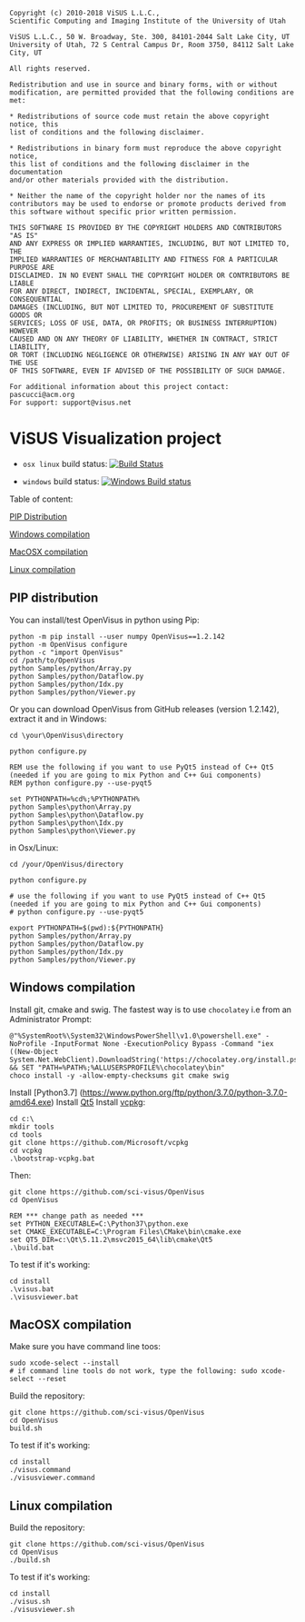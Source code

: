 ```
Copyright (c) 2010-2018 ViSUS L.L.C., 
Scientific Computing and Imaging Institute of the University of Utah
 
ViSUS L.L.C., 50 W. Broadway, Ste. 300, 84101-2044 Salt Lake City, UT
University of Utah, 72 S Central Campus Dr, Room 3750, 84112 Salt Lake City, UT
 
All rights reserved.

Redistribution and use in source and binary forms, with or without
modification, are permitted provided that the following conditions are met:

* Redistributions of source code must retain the above copyright notice, this
list of conditions and the following disclaimer.

* Redistributions in binary form must reproduce the above copyright notice,
this list of conditions and the following disclaimer in the documentation
and/or other materials provided with the distribution.

* Neither the name of the copyright holder nor the names of its
contributors may be used to endorse or promote products derived from
this software without specific prior written permission.

THIS SOFTWARE IS PROVIDED BY THE COPYRIGHT HOLDERS AND CONTRIBUTORS "AS IS"
AND ANY EXPRESS OR IMPLIED WARRANTIES, INCLUDING, BUT NOT LIMITED TO, THE
IMPLIED WARRANTIES OF MERCHANTABILITY AND FITNESS FOR A PARTICULAR PURPOSE ARE
DISCLAIMED. IN NO EVENT SHALL THE COPYRIGHT HOLDER OR CONTRIBUTORS BE LIABLE
FOR ANY DIRECT, INDIRECT, INCIDENTAL, SPECIAL, EXEMPLARY, OR CONSEQUENTIAL
DAMAGES (INCLUDING, BUT NOT LIMITED TO, PROCUREMENT OF SUBSTITUTE GOODS OR
SERVICES; LOSS OF USE, DATA, OR PROFITS; OR BUSINESS INTERRUPTION) HOWEVER
CAUSED AND ON ANY THEORY OF LIABILITY, WHETHER IN CONTRACT, STRICT LIABILITY,
OR TORT (INCLUDING NEGLIGENCE OR OTHERWISE) ARISING IN ANY WAY OUT OF THE USE
OF THIS SOFTWARE, EVEN IF ADVISED OF THE POSSIBILITY OF SUCH DAMAGE.

For additional information about this project contact: pascucci@acm.org
For support: support@visus.net
```

# ViSUS Visualization project  


* `osx linux` build status: [![Build Status](https://travis-ci.com/sci-visus/visus.svg?token=yzpwCyVPupwSzFjgTCoA&branch=master)](https://travis-ci.com/sci-visus/visus)

* `windows` build status: [![Windows Build status](https://ci.appveyor.com/api/projects/status/32r7s2skrgm9ubva/branch/master?svg=true)](https://ci.appveyor.com/api/projects/status/32r7s2skrgm9ubva/branch/master)

Table of content:


[PIP Distribution](#pip-distribution)

[Windows compilation](#windows-compilation)

[MacOSX compilation](#macosx-compilation)

[Linux compilation](#linux-compilation)


## PIP distribution

You can install/test OpenVisus in python using Pip:

```
python -m pip install --user numpy OpenVisus==1.2.142
python -m OpenVisus configure 
python -c "import OpenVisus"
cd /path/to/OpenVisus
python Samples/python/Array.py
python Samples/python/Dataflow.py
python Samples/python/Idx.py
python Samples/python/Viewer.py
```

Or you can download OpenVisus from GitHub releases (version 1.2.142), extract it and in Windows:

```
cd \your\OpenVisus\directory

python configure.py

REM use the following if you want to use PyQt5 instead of C++ Qt5 (needed if you are going to mix Python and C++ Gui components)
REM python configure.py --use-pyqt5

set PYTHONPATH=%cd%;%PYTHONPATH%
python Samples\python\Array.py
python Samples\python\Dataflow.py
python Samples\python\Idx.py
python Samples\python\Viewer.py
```

in Osx/Linux:

```
cd /your/OpenVisus/directory

python configure.py

# use the following if you want to use PyQt5 instead of C++ Qt5 (needed if you are going to mix Python and C++ Gui components)
# python configure.py --use-pyqt5

export PYTHONPATH=$(pwd):${PYTHONPATH}
python Samples/python/Array.py
python Samples/python/Dataflow.py
python Samples/python/Idx.py
python Samples/python/Viewer.py
```


## Windows compilation

Install git, cmake and swig. 
The fastest way is to use `chocolatey` i.e from an Administrator Prompt:

```
@"%SystemRoot%\System32\WindowsPowerShell\v1.0\powershell.exe" -NoProfile -InputFormat None -ExecutionPolicy Bypass -Command "iex ((New-Object System.Net.WebClient).DownloadString('https://chocolatey.org/install.ps1'))" && SET "PATH=%PATH%;%ALLUSERSPROFILE%\chocolatey\bin"
choco install -y -allow-empty-checksums git cmake swig 
```

Install [Python3.7] (https://www.python.org/ftp/python/3.7.0/python-3.7.0-amd64.exe)
Install [Qt5](http://download.qt.io/official_releases/online_installers/qt-unified-windows-x86-online.exe) 
Install [vcpkg](https://github.com/Microsoft/vcpkg):

```
cd c:\
mkdir tools
cd tools
git clone https://github.com/Microsoft/vcpkg
cd vcpkg
.\bootstrap-vcpkg.bat
```

Then:

```
git clone https://github.com/sci-visus/OpenVisus
cd OpenVisus

REM *** change path as needed *** 
set PYTHON_EXECUTABLE=C:\Python37\python.exe
set CMAKE_EXECUTABLE=C:\Program Files\CMake\bin\cmake.exe
set QT5_DIR=c:\Qt\5.11.2\msvc2015_64\lib\cmake\Qt5
.\build.bat
```

To test if it's working:

```
cd install
.\visus.bat
.\visusviewer.bat 
```


## MacOSX compilation

Make sure you have command line toos:

```
sudo xcode-select --install
# if command line tools do not work, type the following: sudo xcode-select --reset
```

Build the repository:

```
git clone https://github.com/sci-visus/OpenVisus
cd OpenVisus
build.sh
```

To test if it's working:

```
cd install
./visus.command
./visusviewer.command 
```
      
## Linux compilation

Build the repository:

```
git clone https://github.com/sci-visus/OpenVisus
cd OpenVisus
./build.sh  
```

To test if it's working:

```
cd install
./visus.sh
./visusviewer.sh
```




